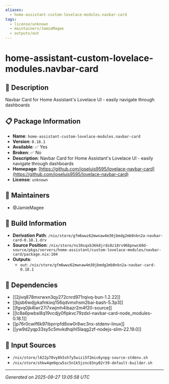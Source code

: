 ```yaml
---
aliases:
  - home-assistant-custom-lovelace-modules.navbar-card
tags:
  - license/unknown
  - maintainers/JamieMagee
  - outputs/out
---
```


# home-assistant-custom-lovelace-modules.navbar-card

## 📝 Description

Navbar Card for Home Assistant's Lovelace UI - easily navigate through dashboards

## 📋 Package Information

- **Name**: `home-assistant-custom-lovelace-modules.navbar-card`
- **Version**: `0.18.1`
- **Available**: ✅ Yes
- **Broken**: ✅ No
- **Description**: Navbar Card for Home Assistant's Lovelace UI - easily navigate through dashboards
- **Homepage**: [https://github.com/joseluis9595/lovelace-navbar-card](https://github.com/joseluis9595/lovelace-navbar-card)
- **License**: `unknown`
## 👥 Maintainers

- @JamieMagee


## 🔧 Build Information

- **Derivation Path**: `/nix/store/gfm6wwz62mwnaw4m30jbmdg2mb0nkn2a-navbar-card-0.18.1.drv`
- **Source Position**: `/nix/store/ns30sqxb36k8jrds8z18rv96bpnwc60d-source/pkgs/servers/home-assistant/custom-lovelace-modules/navbar-card/package.nix:104`
- **Outputs**:
  - `out`:  `/nix/store/gfm6wwz62mwnaw4m30jbmdg2mb0nkn2a-navbar-card-0.18.1`

## 🔗 Dependencies

- [[2jivq878mxrwxn3qy272cnrd971rqivq-bun-1.2.22]]
- [[bjsb6wdjykafnkixq156qdvmxhsm2bai-bash-5.3p3]]
- [[fgvq0jk4lwr27i7xwjmh4ibazr2m4f20-source]]
- [[lc8a6pwbsl8q19vcdjy0flpkvc79zdxl-navbar-card-node_modules-0.18.1]]
- [[p76r0cwlf6k97ibprrpfd8xw0r8wc3nx-stdenv-linux]]
- [[yw9d2yqp33sy5c5mvkdhqihl5laqg2zf-nodejs-slim-22.19.0]]

## 📁 Input Sources

- `/nix/store/l622p70vy8k5sh7y5wizi5f2mic6ynpg-source-stdenv.sh`
- `/nix/store/shkw4qm9qcw5sc5n1k5jznc83ny02r39-default-builder.sh`

---
*Generated on 2025-09-27 13:05:58 UTC*
